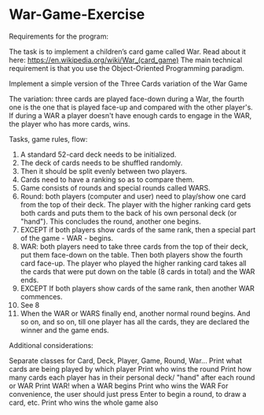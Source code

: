# War-Game-Exercise

Requirements for the program:

The task is to implement a children’s card game called War.
Read about it here: https://en.wikipedia.org/wiki/War_(card_game)
The main technical requirement is that you use the Object-Oriented Programming paradigm.




Implement a simple version of the Three Cards variation of the War Game

The variation: three cards are played face-down during a War, the fourth one is the one that is played face-up and compared with the other player's. If during a WAR a player doesn't have enough cards to engage in the WAR, the player who has more cards, wins.




Tasks, game rules, flow:

1. A standard 52-card deck needs to be initialized.
2. The deck of cards needs to be shuffled randomly.
3. Then it should be split evenly between two players.
4. Cards need to have a ranking so as to compare them.
5. Game consists of rounds and special rounds called WARS.
6. Round: both players (computer and user) need to play/show one card from the top of their deck. 
The player with the higher ranking card gets both cards and puts them to the back of his own personal deck (or "hand"). This concludes the round, another one begins.
7. EXCEPT if both players show cards of the same rank, then a special part of the game - WAR - begins.
8. WAR: both players need to take three cards from the top of their deck, put them face-down on the table. Then both players show the fourth card face-up.
The player who played the higher ranking card takes all the cards that were put down on the table (8 cards in total) and the WAR ends.
9. EXCEPT If both players show cards of the same rank, then another WAR commences.
10. See 8
11. When the WAR or WARS finally end, another normal round begins. And so on, and so on, till one player has all the cards, they are declared the winner and the game ends.




Additional considerations:

Separate classes for Card, Deck, Player, Game, Round, War...
Print what cards are being played by which player
Print who wins the round
Print how many cards each player has in their personal deck/ "hand" after each round or WAR
Print WAR! when a WAR begins
Print who wins the WAR
For convenience, the user should just press Enter to begin a round, to draw a card, etc.
Print who wins the whole game also
